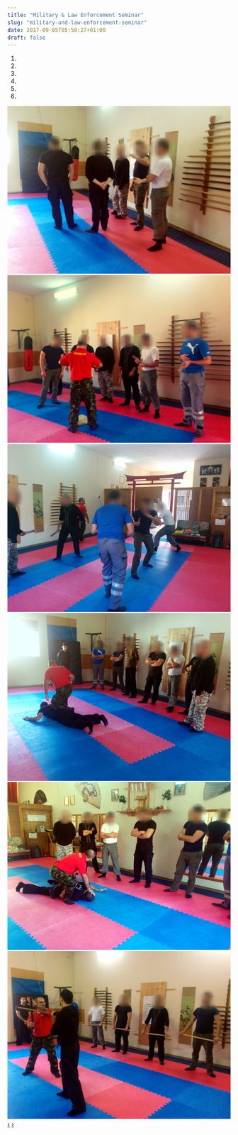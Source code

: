 ```yaml
---
title: "Military & Law Enforcement Seminar"
slug: "military-and-law-enforcement-seminar"
date: 2017-09-05T05:58:27+01:00
draft: false
---
```


<div id="carousel-bootstrap-15" data-nid="15" class="carousel slide">
   <div class="bullets-control">
      <ol class="carousel-indicators">
         <li data-target="#carousel-bootstrap-15" data-slide-to="0" class="bullet active"></li>
         <li data-target="#carousel-bootstrap-15" data-slide-to="1" class="bullet "></li>
         <li data-target="#carousel-bootstrap-15" data-slide-to="2" class="bullet "></li>
         <li data-target="#carousel-bootstrap-15" data-slide-to="3" class="bullet "></li>
         <li data-target="#carousel-bootstrap-15" data-slide-to="4" class="bullet "></li>
         <li data-target="#carousel-bootstrap-15" data-slide-to="5" class="bullet "></li>
      </ol>
   </div>
   <div class="carousel-inner">
      <div class="item active">
         <img src="/carousel_images/Enshin_Dojo_2015_1.JPG" alt="" />
      </div>
      <div class="item">
         <img src="/carousel_images/Enshin_Dojo_2015_2.JPG" alt="" />
      </div>
      <div class="item">
         <img src="/carousel_images/Enshin_Dojo_2015_4.JPG" alt="" />
      </div>
      <div class="item">
         <img src="/carousel_images/Enshin_Dojo_2015_6.JPG" alt="" />
      </div>
      <div class="item">
         <img src="/carousel_images/Enshin_Dojo_2015_8.JPG" alt="" />
      </div>
      <div class="item">
         <img src="/carousel_images/Enshin_Dojo_2015_26.JPG" alt="" />
      </div>
   </div>
   <!-- .carousel-inner -->
   <!--  next and previous controls here
      href values must reference the id for this carousel -->
   <a class="carousel-control left" href="#carousel-bootstrap-15" data-slide="prev">&lsaquo;</a>
   <a class="carousel-control right" href="#carousel-bootstrap-15" data-slide="next">&rsaquo;</a>
</div>

